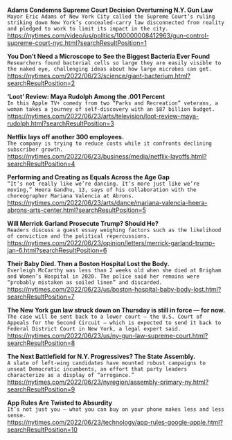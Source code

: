 **Adams Condemns Supreme Court Decision Overturning N.Y. Gun Law**\
`Mayor Eric Adams of New York City called the Supreme Court’s ruling striking down New York’s concealed-carry law disconnected from reality and pledged to work to limit its impact in the city.`\
https://nytimes.com/video/us/politics/100000008412963/gun-control-supreme-court-nyc.html?searchResultPosition=1

**You Don’t Need a Microscope to See the Biggest Bacteria Ever Found**\
`Researchers found bacterial cells so large they are easily visible to the naked eye, challenging ideas about how large microbes can get.`\
https://nytimes.com/2022/06/23/science/giant-bacterium.html?searchResultPosition=2

**‘Loot’ Review: Maya Rudolph Among the .001 Percent**\
`In this Apple TV+ comedy from two “Parks and Recreation” veterans, a woman takes a journey of self-discovery with an $87 billion budget.`\
https://nytimes.com/2022/06/23/arts/television/loot-review-maya-rudolph.html?searchResultPosition=3

**Netflix lays off another 300 employees.**\
`The company is trying to reduce costs while it confronts declining subscriber growth.`\
https://nytimes.com/2022/06/23/business/media/netflix-layoffs.html?searchResultPosition=4

**Performing and Creating as Equals Across the Age Gap**\
`“It’s not really like we’re dancing. It’s more just like we’re moving,” Heera Gandhu, 13, says of his collaboration with the choreographer Mariana Valencia at Abrons.`\
https://nytimes.com/2022/06/23/arts/dance/mariana-valencia-heera-abrons-arts-center.html?searchResultPosition=5

**Will Merrick Garland Prosecute Trump? Should He?**\
`Readers discuss a guest essay weighing factors such as the likelihood of conviction and the political repercussions.`\
https://nytimes.com/2022/06/23/opinion/letters/merrick-garland-trump-jan-6.html?searchResultPosition=6

**Their Baby Died. Then a Boston Hospital Lost the Body.**\
`Everleigh McCarthy was less than 2 weeks old when she died at Brigham and Women’s Hospital in 2020. The police said her remains were “probably mistaken as soiled linen” and discarded.`\
https://nytimes.com/2022/06/23/us/boston-hospital-baby-body-lost.html?searchResultPosition=7

**The New York gun law struck down on Thursday is still in force — for now.**\
`The case will be sent back to a lower court — the U.S. Court of Appeals for the Second Circuit — which is expected to send it back to Federal District Court in New York, a legal expert said.`\
https://nytimes.com/2022/06/23/us/ny-gun-law-supreme-court.html?searchResultPosition=8

**The Next Battlefield for N.Y. Progressives? The State Assembly.**\
`A slate of left-wing candidates have mounted robust campaigns to unseat Democratic incumbents, an effort that party leaders characterize as a display of “arrogance.”`\
https://nytimes.com/2022/06/23/nyregion/assembly-primary-ny.html?searchResultPosition=9

**App Rules Are Twisted to Absurdity**\
`It’s not just you — what you can buy on your phone makes less and less sense.`\
https://nytimes.com/2022/06/23/technology/app-rules-google-apple.html?searchResultPosition=10

